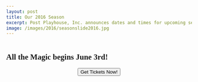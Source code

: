 ```yaml
---
layout: post
title: Our 2016 Season
excerpt: Post Playhouse, Inc. announces dates and times for upcoming season.
image: /images/2016/seasonslide2016.jpg
---
```


<img src="{{ site.baseurl }}/images/2016/seasonslide2016.jpg" alt="">
<h2 style="font-family:azo-sans-uber">All the Magic begins June 3rd!</h2>
<p>
  <form style="text-align:center" action="https://http://postplayhousetickets.universitytickets.com/user_pages/event_listings.asp" method="link">
    <button class="online">Get Tickets Now!</button><br>
  </form>
</p>
